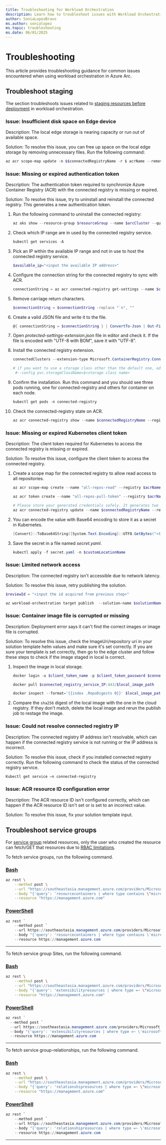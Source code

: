 ```yaml
---
title: Troubleshooting for Workload Orchestration
description: Learn how to troubleshoot issues with Workload Orchestration.
author: SoniaLopezBravo
ms.author: sonialopez
ms.topic: troubleshooting
ms.date: 06/01/2025
---
```


# Troubleshooting

This article provides troubleshooting guidance for common issues encountered when using workload orchestration in Azure Arc.

## Troubleshoot staging

The section troubleshoots issues related to [staging resources before deployment](how-to-stage.md) in workload orchestration.

### Issue: Insufficient disk space on Edge device

Description: The local edge storage is nearing capacity or run out of available space.

Solution: To resolve this issue, you can free up space on the local edge storage by removing unnecessary files. Run the following command:

```powershell
az acr scope-map update -n $$connectedRegistryName -r $ acrName --remove-repo $unwanted_repo_name metadata/read content/read
```

### Issue: Missing or expired authentication token 

Description: The authentication token required to synchronize Azure Container Registry (ACR) with the connected registry is missing or expired.

Solution: To resolve this issue, try to uninstall and reinstall the connected registry. This generates a new authentication token. 

1. Run the following command to uninstall the connected registry:

    ```powershell
    az aks show --resource-group $resourceGroup --name $arcCluster --query "networkProfile.serviceCidr" 
    ```

1. Check which IP range are in used by the connected registry service.

    ```powershell
    kubectl get services -A 
    ```

1. Pick an IP within the available IP range and not in use to host the connected registry service.
 
    ```powershell
    $available_ip="<input the available IP address>" 
    ```

1. Configure the connection string for the connected registry to sync with ACR.  

    ```powershell
    connectionString = az acr connected-registry get-settings --name $connectedRegistryName --registry $acrName --parent-protocol https --generate-password 1 --query ACR_REGISTRY_CONNECTION_STRING --subscription $subId --output tsv --yes
    ```

1. Remove carriage return characters.

    ```powershell
    $connectionString = $connectionString -replace "`n", "" 
    ```

1. Create a valid JSON file and write it to the file.
 
    ```powershell
    @{ connectionString = $connectionString } | ConvertTo-Json | Out-File protected-settings-extension.json -Encoding utf8 
    ```
 
1. Open *protected-settings-extension.json* file in editor and check it. If the file is encoded with "UTF-8 with BOM", save it with "UTF-8". 
1. Install the connected registry extension.

    ```powershell
    connectedClusters --extension-type Microsoft.ContainerRegistry.ConnectedRegistry --name $connectedRegistryName --resource-group $resourceGroup --config service.clusterIP=$available_ip --config pvc.storageRequest=20Gi --config cert-manager.install=false --config-protected-file protected-settings-extension.json 

    # if you want to use a storage class other than the default one, add below flag: 
     #--config pvc.storageClassName=$<storage class name> 
    ```

1. Confirm the installation. Run this command and you should see three pods running, one for connected-registry and others for container on each node. 

    ```powershell
    kubectl get pods -n connected-registry 
    ```
 
1. Check the connected-registry state on ACR.

    ```powershell
    az acr connected-registry show --name $connectedRegistryName --registry $acrName --output table
    ```
 
### Issue: Missing or expired Kubernetes client token

Description: The client token required for Kubernetes to access the connected registry is missing or expired.

Solution: To resolve this issue, configure the client token to access the connected registry. 

1. Create a scope map for the connected registry to allow read access to all repositories.

    ```powershell
    az acr scope-map create --name "all-repos-read" --registry $acrName --repository "*" content/read metadata/read --description "Scope map for pulling from ACR." 
    
    az acr token create --name "all-repos-pull-token" --registry $acrName --scope-map "all-repos-read" 
    
    # Please store your generated credentials safely. It generates two passwords and either of the two can be used.
    az acr connected-registry update --name $connectedRegistryName --registry $acrName --add-client-token "all-repos-pull-token" 
    ```

1. You can encode the value with Base64 encoding to store it as a secret in Kubernetes.

    ```powershell
    [Convert]::ToBase64String([System.Text.Encoding]::UTF8.GetBytes("<tokenname/value>")) 
    ```

1. Save the secret in a file named *secret.yaml*.

    ```powershell
    kubectl apply -f secret.yaml -n $customLocationName 
    ```

### Issue: Limited network access

Description: The connected registry isn't accessible due to network latency.

Solution: To resolve this issue, retry publishing the solution.

```powershell
$reviewId = "<input the id acquired from previous step>" 

az workload-orchestration target publish  --solution-name $solutionName --solution-version $solutionVersion --review-id $reviewId --resource-group $rg --target-name $targetName
```

### Issue: Container image file is corrupted or missing 

Description: Deployment error says it can't find the correct images or image file is corrupted. 

Solution: To resolve this issue, check the ImageUri/repository uri in your solution template helm values and make sure it's set correctly. If you are sure your template is set correctly, then go to the edge cluster and follow these steps to check if the image staged in local is correct.

1. Inspect the image in local storage.

    ```powershell
    docker login -u $client_token_name -p $client_token_password $connected_registry_service_IP 
    
    docker pull $connected_registry_service_IP:443/$local_image_path 
    
    docker inspect --format='{{index .RepoDigests 0}}' $local_image_path 
    ```

1. Compare the `sha256` digest of the local image with the one in the cloud registry. If they don't match, delete the local image and rerun the publish job to restage the image.

### Issue: Could not resolve connected registry IP

Description: The connected registry IP address isn't resolvable, which can happen if the connected registry service is not running or the IP address is incorrect.

Solution: To resolve this issue, check if you installed connected registry correctly. Run the following command to check the status of the connected registry service.

```powershell
Kubectl get service –n connected-registry 
```

### Issue: ACR resource ID configuration error

Description: The ACR resource ID isn't configured correctly, which can happen if the ACR resource ID isn't set or is set to an incorrect value.

Solution: To resolve this issue, fix your solution template input. 

## Troubleshoot service groups 

For [service group](service-group.md) related resources, only the user who created the resource can fetch/GET that resources due to [RBAC limitations](rbac-guide.md).

To fetch service groups, run the following command.

### [Bash](#tab/bash)

```bash
az rest \
    --method post \
    --url "https://southeastasia.management.azure.com/providers/Microsoft.ResourceGraph/resources?api-version=2024-04-01" \
    --body "{'query': 'resourcecontainers | where type contains \"microsoft.management/serviceGroups\"'}" \
    --resource "https://management.azure.com"
```

### [PowerShell](#tab/powershell)

```powershell
az rest `
    --method post `
    --url https://southeastasia.management.azure.com/providers/Microsoft.ResourceGraph/resources?api-version=2024-04-01 `
    --body "{'query': 'resourcecontainers | where type contains \'microsoft.management/serviceGroups\''}" `
    --resource https://management.azure.com
```
***

To fetch service group Sites, run the following command.

### [Bash](#tab/bash)

```bash
az rest \
    --method post \
    --url "https://southeastasia.management.azure.com/providers/Microsoft.ResourceGraph/resources?api-version=2024-04-01" \
    --body "{'query': 'extensibilityresources | where type =~ \"microsoft.edge/sites\" | where id startswith \"/providers/microsoft.management/servicegroups\"'}" \
    --resource "https://management.azure.com"
```

### [PowerShell](#tab/powershell)

```powershell
az rest `
  --method post `
  --url https://southeastasia.management.azure.com/providers/Microsoft.ResourceGraph/resources?api-version=2024-04-01 `
  --body "{'query': 'extensibilityresources | where type =~ \'microsoft.edge/sites\' | where id startswith \'/providers/microsoft.management/servicegroups\''}" `
  --resource https://management.azure.com
```
***

To fetch service group-relationships, run the following command.

### [Bash](#tab/bash)

```bash
az rest \
    --method post \
    --url "https://southeastasia.management.azure.com/providers/Microsoft.ResourceGraph/resources?api-version=2024-04-01" \
    --body "{'query': 'relationshipresources | where type =~ \"microsoft.relationships/servicegroupmember\" | where id startswith \"$targetId\"'}" \
    --resource "https://management.azure.com"
```

### [PowerShell](#tab/powershell)

```powershell
az rest `
    --method post `
    --url https://southeastasia.management.azure.com/providers/Microsoft.ResourceGraph/resources?api-version=2024-04-01 `
    --body "{'query': 'relationshipresources | where type =~ \'microsoft.relationships/servicegroupmember\' | where id startswith \'$targetId\''}" `
    --resource https://management.azure.com
```
***